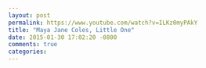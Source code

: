```yaml
---
layout: post
permalink: https://www.youtube.com/watch?v=ILKz0myPAkY
title: "Maya Jane Coles, Little One"
date: 2015-01-30 17:02:20 -0800
comments: true
categories: 
---
```

